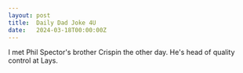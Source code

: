 ```yaml
---
layout: post
title:  Daily Dad Joke 4U
date:   2024-03-18T00:00:00Z
---
```

I met Phil Spector's brother Crispin the other day. He's head of quality control at Lays.
